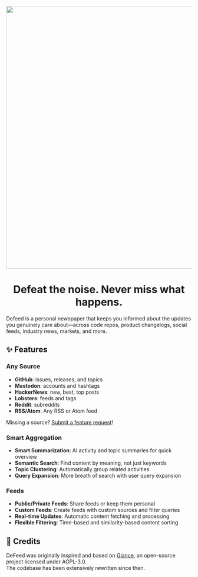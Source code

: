 <div align="center">

<img width="1511" height="711" alt="Screenshot 2025-10-06 at 14 10 19" src="https://github.com/user-attachments/assets/f322b9d8-95a1-4ff6-bead-c8f7c60225f7" />

<h1>Defeat the noise. Never miss what happens.</h1>

</div>

Defeed is a personal newspaper that keeps you informed about the updates you genuinely care about—across code repos, product changelogs, social feeds, industry news, markets, and more. 

## ✨ Features

### **Any Source**
- **GitHub**: issues, releases, and topics
- **Mastodon**: accounts and hashtags
- **HackerNews**: new, best, top posts
- **Lobsters**: feeds and tags
- **Reddit**: subreddits
- **RSS/Atom**: Any RSS or Atom feed

Missing a source? [Submit a feature request](https://github.com/defeed/defeed/issues/new?labels=enhancement&template=feature_request.md)!

### **Smart Aggregation**
- **Smart Summarization**: AI activity and topic summaries for quick overview
- **Semantic Search**: Find content by meaning, not just keywords  
- **Topic Clustering**: Automatically group related activities
- **Query Expansion**: More breath of search with user query expansion

### **Feeds**
- **Public/Private Feeds**: Share feeds or keep them personal
- **Custom Feeds**: Create feeds with custom sources and filter queries
- **Real-time Updates**: Automatic content fetching and processing
- **Flexible Filtering**: Time-based and similarity-based content sorting


## 🙏 Credits

DeFeed was originally inspired and based on [Glance](https://github.com/glanceapp/glance), an open-source project licensed under AGPL-3.0.  
The codebase has been extensively rewritten since then.
